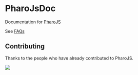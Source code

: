 # PharoJsDoc
Documentation for [PharoJS](https://github.com/PharoJS/PharoJS)

See [FAQs](FAQs/FAQs.md)

## Contributing

Thanks to the people who have already contributed to PharoJS.

<a href="https://github.com/PharoJS/PharoJS/graphs/contributors">
  <img src="https://contributors-img.web.app/image?repo=PharoJS/PharoJS" />
</a>
